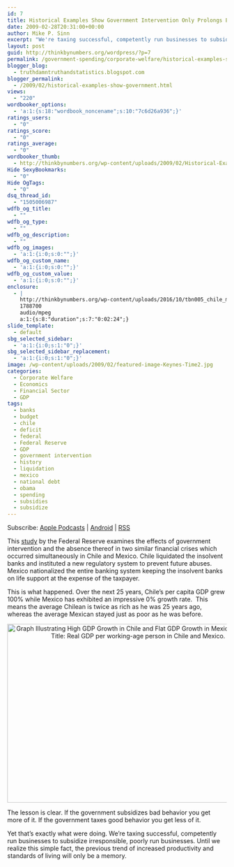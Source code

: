 ```yaml
---
id: 7
title: Historical Examples Show Government Intervention Only Prolongs Economic Downturns
date: 2009-02-28T20:31:00+00:00
author: Mike P. Sinn
excerpt: "We're taxing successful, competently run businesses to subsidize irresponsible, poorly run businesses. Until we realize this simple fact, the previous trend of increased productivity and standards of living will only be a memory."
layout: post
guid: http://thinkbynumbers.org/wordpress/?p=7
permalink: /government-spending/corporate-welfare/historical-examples-show-government/
blogger_blog:
  - truthdamntruthandstatistics.blogspot.com
blogger_permalink:
  - /2009/02/historical-examples-show-government.html
views:
  - "220"
wordbooker_options:
  - 'a:1:{s:18:"wordbook_noncename";s:10:"7c6d26a936";}'
ratings_users:
  - "0"
ratings_score:
  - "0"
ratings_average:
  - "0"
wordbooker_thumb:
  - http://thinkbynumbers.org/wp-content/uploads/2009/02/Historical-Examples-Show-Government-Intervention-Only-Prolongs-Economic-Downturns-90x90.png
Hide SexyBookmarks:
  - "0"
Hide OgTags:
  - "0"
dsq_thread_id:
  - "1505006987"
wdfb_og_title:
  - ""
wdfb_og_type:
  - ""
wdfb_og_description:
  - ""
wdfb_og_images:
  - 'a:1:{i:0;s:0:"";}'
wdfb_og_custom_name:
  - 'a:1:{i:0;s:0:"";}'
wdfb_og_custom_value:
  - 'a:1:{i:0;s:0:"";}'
enclosure:
  - |
    http://thinkbynumbers.org/wp-content/uploads/2016/10/tbn005_chile_mexico-government-intervention.mp3
    1788700
    audio/mpeg
    a:1:{s:8:"duration";s:7:"0:02:24";}
slide_template:
  - default
sbg_selected_sidebar:
  - 'a:1:{i:0;s:1:"0";}'
sbg_selected_sidebar_replacement:
  - 'a:1:{i:0;s:1:"0";}'
image: /wp-content/uploads/2009/02/featured-image-Keynes-Time2.jpg
categories:
  - Corporate Welfare
  - Economics
  - Financial Sector
  - GDP
tags:
  - banks
  - budget
  - chile
  - deficit
  - federal
  - Federal Reserve
  - GDP
  - government intervention
  - history
  - liquidation
  - mexico
  - national debt
  - obama
  - spending
  - subsidies
  - subsidize
---
```

<div class="powerpress_player" id="powerpress_player_7787">
</div>

<p class="powerpress_links powerpress_subscribe_links">
  Subscribe: <a href="https://itunes.apple.com/us/podcast/think-by-numbers/id660714690?mt=2&ls=1#episodeGuid=http%3A%2F%2Fthinkbynumbers.org%2Fwordpress%2F%3Fp%3D7" class="powerpress_link_subscribe powerpress_link_subscribe_itunes" title="Subscribe on Apple Podcasts" rel="nofollow">Apple Podcasts</a> | <a href="https://subscribeonandroid.com/thinkbynumbers.org/feed/podcast/" class="powerpress_link_subscribe powerpress_link_subscribe_android" title="Subscribe on Android" rel="nofollow">Android</a> | <a href="https://thinkbynumbers.org/feed/podcast/" class="powerpress_link_subscribe powerpress_link_subscribe_rss" title="Subscribe via RSS" rel="nofollow">RSS</a>
</p>

<p dir="ltr">
  This <a href="https://www.minneapolisfed.org/research/SR/SR421.pdf">study</a> by the Federal Reserve examines the effects of government intervention and the absence thereof in two similar financial crises which occurred simultaneously in Chile and Mexico. Chile liquidated the insolvent banks and instituted a new regulatory system to prevent future abuses. Mexico nationalized the entire banking system keeping the insolvent banks on life support at the expense of the taxpayer.
</p>

<p dir="ltr">
  This is what happened. Over the next 25 years, Chile&#8217;s per capita GDP grew 100% while Mexico has exhibited an impressive 0% growth rate.  This means the average Chilean is twice as rich as he was 25 years ago, whereas the average Mexican stayed just as poor as he was before.
</p>

<div dir="ltr" style="text-align: left;">
  <div style="text-align: center;">
    <a href="https://i2.wp.com/thinkbynumbers.org/wp-content/uploads/2009/02/chile-mexico-recession.jpg"><img class="aligncenter size-full wp-image-1102" title="Economic Growth Inhibited by Government Intervention" src="https://i2.wp.com/thinkbynumbers.org/wp-content/uploads/2009/02/chile-mexico-recession.jpg?resize=601%2C409" alt="Graph Illustrating High GDP Growth in Chile and Flat GDP Growth in Mexico Since 1980. Title: Real GDP per working-age person in Chile and Mexico." width="601" height="409" srcset="https://i2.wp.com/thinkbynumbers.org/wp-content/uploads/2009/02/chile-mexico-recession.jpg?w=1001&ssl=1 1001w, https://i2.wp.com/thinkbynumbers.org/wp-content/uploads/2009/02/chile-mexico-recession.jpg?resize=300%2C204&ssl=1 300w, https://i2.wp.com/thinkbynumbers.org/wp-content/uploads/2009/02/chile-mexico-recession.jpg?resize=768%2C523&ssl=1 768w, https://i2.wp.com/thinkbynumbers.org/wp-content/uploads/2009/02/chile-mexico-recession.jpg?resize=672%2C458&ssl=1 672w" sizes="(max-width: 601px) 100vw, 601px" data-recalc-dims="1" /></a>
  </div>
  
  <p>
    The lesson is clear. If the government subsidizes bad behavior you get more of it. If the government taxes good behavior you get less of it.
  </p>
  
  <p>
    Yet that&#8217;s exactly what were doing. We&#8217;re taxing successful, competently run businesses to subsidize irresponsible, poorly run businesses. Until we realize this simple fact, the previous trend of increased productivity and standards of living will only be a memory.
  </p>
</div>